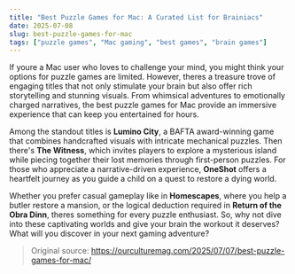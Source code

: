 ```yaml
---
title: "Best Puzzle Games for Mac: A Curated List for Brainiacs"
date: 2025-07-08
slug: best-puzzle-games-for-mac
tags: ["puzzle games", "Mac gaming", "best games", "brain games"]
---
```


If youre a Mac user who loves to challenge your mind, you might think your options for puzzle games are limited. However, theres a treasure trove of engaging titles that not only stimulate your brain but also offer rich storytelling and stunning visuals. From whimsical adventures to emotionally charged narratives, the best puzzle games for Mac provide an immersive experience that can keep you entertained for hours.

Among the standout titles is **Lumino City**, a BAFTA award-winning game that combines handcrafted visuals with intricate mechanical puzzles. Then there's **The Witness**, which invites players to explore a mysterious island while piecing together their lost memories through first-person puzzles. For those who appreciate a narrative-driven experience, **OneShot** offers a heartfelt journey as you guide a child on a quest to restore a dying world. 

Whether you prefer casual gameplay like in **Homescapes**, where you help a butler restore a mansion, or the logical deduction required in **Return of the Obra Dinn**, theres something for every puzzle enthusiast. So, why not dive into these captivating worlds and give your brain the workout it deserves? What will you discover in your next gaming adventure?
> Original source: https://ourculturemag.com/2025/07/07/best-puzzle-games-for-mac/